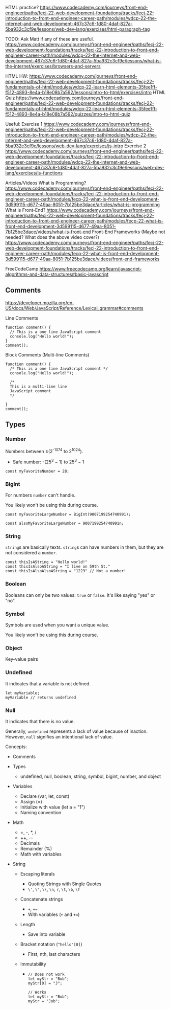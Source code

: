 HTML practice?
https://www.codecademy.com/journeys/front-end-engineer/paths/fecj-22-web-development-foundations/tracks/fecj-22-introduction-to-front-end-engineer-career-path/modules/wdcp-22-the-internet-and-web-development-467c37c6-1d80-4daf-827a-5ba932c3cf9e/lessons/web-dev-lang/exercises/html-paragraph-tag

TODO: Ask Matt if any of these are useful.
https://www.codecademy.com/journeys/front-end-engineer/paths/fecj-22-web-development-foundations/tracks/fecj-22-introduction-to-front-end-engineer-career-path/modules/wdcp-22-the-internet-and-web-development-467c37c6-1d80-4daf-827a-5ba932c3cf9e/lessons/what-is-the-internet/exercises/browsers-and-servers

HTML HW:
https://www.codecademy.com/journeys/front-end-engineer/paths/fecj-22-web-development-foundations/tracks/fecj-22-fundamentals-of-html/modules/wdcp-22-learn-html-elements-35fee1ff-f512-4893-8e4a-b18e08b7a592/lessons/intro-to-html/exercises/intro
HTML Quiz
https://www.codecademy.com/journeys/front-end-engineer/paths/fecj-22-web-development-foundations/tracks/fecj-22-fundamentals-of-html/modules/wdcp-22-learn-html-elements-35fee1ff-f512-4893-8e4a-b18e08b7a592/quizzes/intro-to-html-quiz

Useful:
Exercise 1
https://www.codecademy.com/journeys/front-end-engineer/paths/fecj-22-web-development-foundations/tracks/fecj-22-introduction-to-front-end-engineer-career-path/modules/wdcp-22-the-internet-and-web-development-467c37c6-1d80-4daf-827a-5ba932c3cf9e/lessons/web-dev-lang/exercises/js-intro
Exercise 2
https://www.codecademy.com/journeys/front-end-engineer/paths/fecj-22-web-development-foundations/tracks/fecj-22-introduction-to-front-end-engineer-career-path/modules/wdcp-22-the-internet-and-web-development-467c37c6-1d80-4daf-827a-5ba932c3cf9e/lessons/web-dev-lang/exercises/js-functions

Articles/Videos
What is Programming?
https://www.codecademy.com/journeys/front-end-engineer/paths/fecj-22-web-development-foundations/tracks/fecj-22-introduction-to-front-end-engineer-career-path/modules/fecp-22-what-is-front-end-development-3d599115-d677-49aa-8051-7b125be3dace/articles/what-is-programming
What is Front-End?
https://www.codecademy.com/journeys/front-end-engineer/paths/fecj-22-web-development-foundations/tracks/fecj-22-introduction-to-front-end-engineer-career-path/modules/fecp-22-what-is-front-end-development-3d599115-d677-49aa-8051-7b125be3dace/videos/what-is-front-end
Front-End Frameworks (Maybe not needed? What does the above video cover?)
https://www.codecademy.com/journeys/front-end-engineer/paths/fecj-22-web-development-foundations/tracks/fecj-22-introduction-to-front-end-engineer-career-path/modules/fecp-22-what-is-front-end-development-3d599115-d677-49aa-8051-7b125be3dace/videos/front-end-frameworks

FreeCodeCamp
https://www.freecodecamp.org/learn/javascript-algorithms-and-data-structures#basic-javascript

## Comments

https://developer.mozilla.org/en-US/docs/Web/JavaScript/Reference/Lexical_grammar#comments

Line Comments

```
function comment() {
  // This is a one line JavaScript comment
  console.log("Hello world!");
}
comment();
```

Block Comments (Multi-line Comments)

```
function comment() {
  /* This is a one line JavaScript comment */
  console.log("Hello world!");

  /*
  This is a multi-line line
  JavaScript comment
  */

}
comment();
```

## Types

### Number

Numbers between ±(2<sup>-1074</sup> to 2<sup>1024</sup>).

- Safe number: -(25<sup>3</sup> − 1) to 25<sup>3</sup> − 1

```
const myFavoriteNumber = 28;
```

### BigInt

For numbers `number` can't handle.

You likely won't be using this during course.

```
const myFavoriteLargeNumber = BigInt(9007199254740991);

const alsoMyFavoriteLargeNumber = 9007199254740991n;
```

### String

`string`s are basically texts. `string`s can have numbers in them, but they are not considered a `number`.

```
const thisIsAString = "Hello world!"
const thisIsAlsoAString = "I live on 59th St."
const thisIsAlsoAlsoAString = "1223" // Not a number!
```

### Boolean

Booleans can only be two values: `true` or `false`. It's like saying "yes" or "no".

### Symbol

Symbols are used when you want a unique value.

You likely won't be using this during course.

### Object

Key-value pairs

### Undefined

It indicates that a variable is not defined.

```
let myVariable;
myVariable // returns undefined
```

### Null

It indicates that there is no value.

Generally, `undefined` represents a lack of value because of inaction. However, `null` signifies an intentional lack of value.

Concepts:

- Comments
- Types
  - undefined, null, boolean, string, symbol, bigint, number, and object
- Variables
  - Declare (var, let, const)
  - Assign (=)
  - Initialize with value (let a = "1")
  - Naming convention
- Math
  - +, -, \*, /
  - ++, --
  - Decimals
  - Remainder (%)
  - Math with variables
- String

  - Escaping literals
    - Quoting Strings with Single Quotes
    - `\'`, `\"`, `\\`, `\n`, `r`, `\t`, `\b`, `\f`
  - Concatenate strings
    - `+`, `+=`
    - With variables (`+` and `+=`)
  - Length
    - Save into variable
  - Bracket notation (`"hello"[0]`)
    - First, nth, last characters
  - Immutability

    - ```
      // Does not work
      let myStr = "Bob";
      myStr[0] = "J";

      // Works
      let myStr = "Bob";
      myStr = "Job";
      ```
